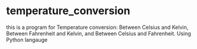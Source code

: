 # temperature_conversion
this is a program for Temperature conversion:  Between Celsius and Kelvin, Between Fahrenheit and Kelvin, and Between Celsius and Fahrenheit.
Using Python langauge 
